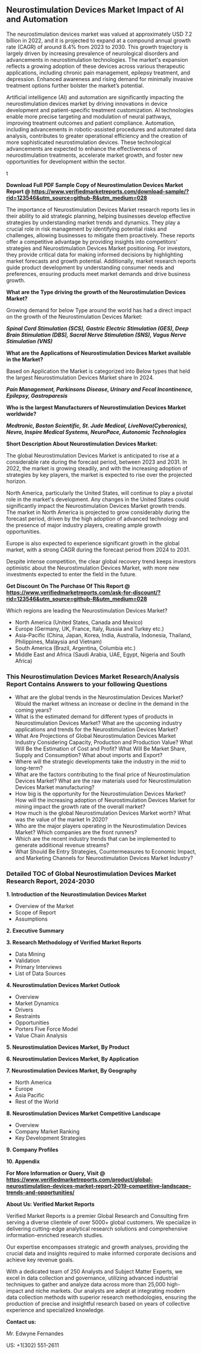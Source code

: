 <h2>Neurostimulation Devices Market Impact of AI and Automation</h2><p>The neurostimulation devices market was valued at approximately USD 7.2 billion in 2022, and it is projected to expand at a compound annual growth rate (CAGR) of around 8.4% from 2023 to 2030. This growth trajectory is largely driven by increasing prevalence of neurological disorders and advancements in neurostimulation technologies. The market's expansion reflects a growing adoption of these devices across various therapeutic applications, including chronic pain management, epilepsy treatment, and depression. Enhanced awareness and rising demand for minimally invasive treatment options further bolster the market’s potential.</p><p>Artificial intelligence (AI) and automation are significantly impacting the neurostimulation devices market by driving innovations in device development and patient-specific treatment customization. AI technologies enable more precise targeting and modulation of neural pathways, improving treatment outcomes and patient compliance. Automation, including advancements in robotic-assisted procedures and automated data analysis, contributes to greater operational efficiency and the creation of more sophisticated neurostimulation devices. These technological advancements are expected to enhance the effectiveness of neurostimulation treatments, accelerate market growth, and foster new opportunities for development within the sector.</p>t</p><p id="" class=""><strong>Download Full PDF Sample Copy of Neurostimulation Devices Market Report @ <a href="https://www.verifiedmarketreports.com/download-sample/?rid=123546&utm_source=github-R&utm_medium=028" target="_blank">https://www.verifiedmarketreports.com/download-sample/?rid=123546&utm_source=github-R&utm_medium=028</a></strong></p><p>The importance of&nbsp;Neurostimulation Devices Market research reports lies in their ability to aid strategic planning, helping businesses develop effective strategies by understanding market trends and dynamics. They play a crucial role in risk management by identifying potential risks and challenges, allowing businesses to mitigate them proactively. These reports offer a competitive advantage by providing insights into competitors' strategies and Neurostimulation Devices Market positioning. For investors, they provide critical data for making informed decisions by highlighting market forecasts and growth potential. Additionally, market research reports guide product development by understanding consumer needs and preferences, ensuring products meet market demands and drive business growth.</p><p><strong>What are the&nbsp;Type driving the growth of the Neurostimulation Devices Market?</strong></p><p id="" class="">Growing demand for below Type around the world has had a direct impact on the growth of the Neurostimulation Devices Market:</p><em><strong>Spinal Cord Stimulation (SCS), Gastric Electric Stimulation (GES), Deep Brain Stimulation (DBS), Sacral Nerve Stimulation (SNS), Vagus Nerve Stimulation (VNS)</strong></em></p><strong>What are the&nbsp;Applications&nbsp;of Neurostimulation Devices Market available in the Market?</strong></p><p id="" class="">Based on Application the Market is categorized into Below types that held the largest Neurostimulation Devices Market share In 2024.</p><em><strong>Pain Management, Parkinsons Disease, Urinary and Fecal Incontinence, Epilepsy, Gastroparesis</strong></em></p><strong>Who is the largest Manufacturers of Neurostimulation Devices Market worldwide?</strong></p><p><em><strong>Medtronic, Boston Scientific, St. Jude Medical, LiveNova(Cyberonics), Nevro, Inspire Medical Systems, NeuroPace, Autonomic Technologies</strong></em></p><p id="" class=""><strong>Short Description About Neurostimulation Devices Market:</strong></p><p>The global Neurostimulation Devices Market is anticipated to rise at a considerable rate during the forecast period, between 2023 and 2031. In 2022, the market is growing steadily, and with the increasing adoption of strategies by key players, the market is expected to rise over the projected horizon.</p><p>North America, particularly the United States, will continue to play a pivotal role in the market's development. Any changes in the United States could significantly impact the Neurostimulation Devices Market growth trends. The market in North America is projected to grow considerably during the forecast period, driven by the high adoption of advanced technology and the presence of major industry players, creating ample growth opportunities.</p><p>Europe is also expected to experience significant growth in the global market, with a strong CAGR during the forecast period from 2024 to 2031.</p><p>Despite intense competition, the clear global recovery trend keeps investors optimistic about the Neurostimulation Devices Market, with more new investments expected to enter the field in the future.</p><p id="" class=""><strong>Get Discount On The Purchase Of This Report @ <a href="https://www.verifiedmarketreports.com/ask-for-discount/?rid=123546&utm_source=github-R&utm_medium=028" target="_blank">https://www.verifiedmarketreports.com/ask-for-discount/?rid=123546&utm_source=github-R&utm_medium=028</a></strong></p>Which regions are leading the Neurostimulation Devices Market?</p><ul><li>North America (United States, Canada and Mexico)</li><li>Europe (Germany, UK, France, Italy, Russia and Turkey etc.)</li><li>Asia-Pacific (China, Japan, Korea, India, Australia, Indonesia, Thailand, Philippines, Malaysia and Vietnam)</li><li>South America (Brazil, Argentina, Columbia etc.)</li><li>Middle East and Africa (Saudi Arabia, UAE, Egypt, Nigeria and South Africa)</li></ul><h3 id="" class="">This Neurostimulation Devices Market Research/Analysis Report Contains Answers to your following Questions</h3><ul><li>What are the global trends in the Neurostimulation Devices Market? Would the market witness an increase or decline in the demand in the coming years?</li><li>What is the estimated demand for different types of products in Neurostimulation Devices Market? What are the upcoming industry applications and trends for the Neurostimulation Devices Market?</li><li>What Are Projections of Global Neurostimulation Devices Market Industry Considering Capacity, Production and Production Value? What Will Be the Estimation of Cost and Profit? What Will Be Market Share, Supply and Consumption? What about imports and Export?</li><li>Where will the strategic developments take the industry in the mid to long-term?</li><li>What are the factors contributing to the final price of Neurostimulation Devices Market? What are the raw materials used for Neurostimulation Devices Market manufacturing?</li><li>How big is the opportunity for the Neurostimulation Devices Market? How will the increasing adoption of Neurostimulation Devices Market for mining impact the growth rate of the overall market?</li><li>How much is the global Neurostimulation Devices Market worth? What was the value of the market In 2020?</li><li>Who are the major players operating in the Neurostimulation Devices Market? Which companies are the front runners?</li><li>Which are the recent industry trends that can be implemented to generate additional revenue streams?</li><li>What Should Be Entry Strategies, Countermeasures to Economic Impact, and Marketing Channels for Neurostimulation Devices Market Industry?</li></ul><h3 id="" class="">Detailed TOC of Global Neurostimulation Devices Market Research Report, 2024-2030</h3><p id="" class=""><strong>1. Introduction of the Neurostimulation Devices Market</strong></p><ul><li>Overview of the Market</li><li>Scope of Report</li><li>Assumptions</li></ul><p id="" class=""><strong>2. Executive Summary</strong></p><p id="" class=""><strong>3. Research Methodology of Verified Market Reports</strong></p><ul><li>Data Mining</li><li>Validation</li><li>Primary Interviews</li><li>List of Data Sources</li></ul><p id="" class=""><strong>4. Neurostimulation Devices Market Outlook</strong></p><ul><li>Overview</li><li>Market Dynamics</li><li>Drivers</li><li>Restraints</li><li>Opportunities</li><li>Porters Five Force Model</li><li>Value Chain Analysis</li></ul><p id="" class=""><strong>5. Neurostimulation Devices Market, By Product</strong></p><p id="" class=""><strong>6. Neurostimulation Devices Market, By Application</strong></p><p id="" class=""><strong>7. Neurostimulation Devices Market, By Geography</strong></p><ul><li>North America</li><li>Europe</li><li>Asia Pacific</li><li>Rest of the World</li></ul><p id="" class=""><strong>8. Neurostimulation Devices Market Competitive Landscape</strong></p><ul><li>Overview</li><li>Company Market Ranking</li><li>Key Development Strategies</li></ul><p id="" class=""><strong>9. Company Profiles</strong></p><p id="" class=""><strong>10. Appendix</strong></p><p id="" class=""><strong>For More Information or Query, Visit @ <a href="https://www.verifiedmarketreports.com/product/global-neurostimulation-devices-market-report-2019-competitive-landscape-trends-and-opportunities/" target="_blank">https://www.verifiedmarketreports.com/product/global-neurostimulation-devices-market-report-2019-competitive-landscape-trends-and-opportunities/</a></strong></p><p id="" class=""><strong>About Us: Verified Market Reports</strong></p><p id="" class="">Verified Market Reports is a premier Global Research and Consulting firm serving a diverse clientele of over 5000+ global customers. We specialize in delivering cutting-edge analytical research solutions and comprehensive information-enriched research studies.</p><p id="" class="">Our expertise encompasses strategic and growth analyses, providing the crucial data and insights required to make informed corporate decisions and achieve key revenue goals.</p><p id="" class="">With a dedicated team of 250 Analysts and Subject Matter Experts, we excel in data collection and governance, utilizing advanced industrial techniques to gather and analyze data across more than 25,000 high-impact and niche markets. Our analysts are adept at integrating modern data collection methods with superior research methodologies, ensuring the production of precise and insightful research based on years of collective experience and specialized knowledge.</p><p id="" class=""><strong>Contact us:</strong></p><p id="" class="">Mr. Edwyne Fernandes</p><p id="" class="">US: +1(302) 551-2611</p>